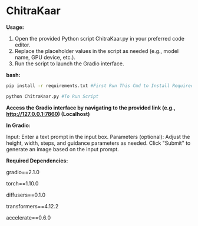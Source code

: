 # ChitraKaar
**Usage:**
1. Open the provided Python script ChitraKaar.py in your preferred code editor.
2. Replace the placeholder values in the script as needed (e.g., model name, GPU device, etc.).
3. Run the script to launch the Gradio interface.
   
**bash:**

```bash
pip install -r requirements.txt #First Run This Cmd to Install Required Dependencies
```


```bash
python ChitraKaar.py #To Run Script
```

**Access the Gradio interface by navigating to the provided link (e.g., http://127.0.0.1:7860) (Localhost)**

**In Gradio:**

Input: Enter a text prompt in the input box.
Parameters (optional): Adjust the height, width, steps, and guidance parameters as needed.
Click "Submit" to generate an image based on the input prompt.

**Required Dependencies:**

gradio==2.1.0

torch==1.10.0

diffusers==0.1.0

transformers==4.12.2

accelerate==0.6.0
